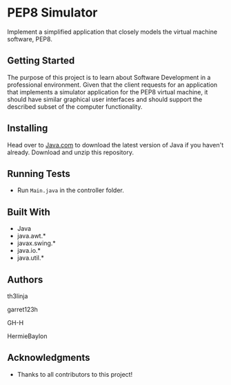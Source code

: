 # PEP8 Simulator
Implement a simplified application that closely models the virtual machine software, PEP8.

## Getting Started
The purpose of this project is to learn about Software Development in a professional environment. Given that the client requests for an application that implements a simulator application for the PEP8 virtual machine, it should have similar graphical user interfaces and should support the described subset of the computer functionality.

## Installing
Head over to [Java.com](https://www.java.com/en/) to download the latest version of Java if you haven't already.
Download and unzip this repository.

## Running Tests
 * Run `Main.java` in the controller folder.

## Built With
  * Java
  * java.awt.*
  * javax.swing.*
  * java.io.*
  * java.util.*
  
## Authors
th3linja

garret123h

GH-H 

HermieBaylon

## Acknowledgments
  * Thanks to all contributors to this project!
